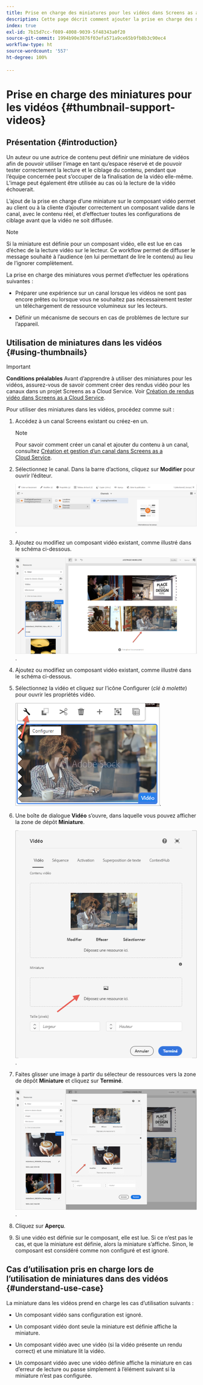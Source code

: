 ```yaml
---
title: Prise en charge des miniatures pour les vidéos dans Screens as a Cloud Service
description: Cette page décrit comment ajouter la prise en charge des miniatures pour les vidéos dans Screens as a Cloud Service.
index: true
exl-id: 7b15d7cc-f089-4008-9039-5f48343a0f20
source-git-commit: 1994b90e3876f03efa571a9ce65b9fb8b3c90ec4
workflow-type: ht
source-wordcount: '557'
ht-degree: 100%

---
```


# Prise en charge des miniatures pour les vidéos {#thumbnail-support-videos}

## Présentation {#introduction}

Un auteur ou une autrice de contenu peut définir une miniature de vidéos afin de pouvoir utiliser l’image en tant qu’espace réservé et de pouvoir tester correctement la lecture et le ciblage du contenu, pendant que l’équipe concernée peut s’occuper de la finalisation de la vidéo elle-même. L’image peut également être utilisée au cas où la lecture de la vidéo échouerait.

L’ajout de la prise en charge d’une miniature sur le composant vidéo permet au client ou à la cliente d’ajouter correctement un composant valide dans le canal, avec le contenu réel, et d’effectuer toutes les configurations de ciblage avant que la vidéo ne soit diffusée.

>[!NOTE]
>Si la miniature est définie pour un composant vidéo, elle est lue en cas d’échec de la lecture vidéo sur le lecteur. Ce workflow permet de diffuser le message souhaité à l’audience (en lui permettant de lire le contenu) au lieu de l’ignorer complètement.

La prise en charge des miniatures vous permet d’effectuer les opérations suivantes :

* Préparer une expérience sur un canal lorsque les vidéos ne sont pas encore prêtes ou lorsque vous ne souhaitez pas nécessairement tester un téléchargement de ressource volumineux sur les lecteurs.

* Définir un mécanisme de secours en cas de problèmes de lecture sur l’appareil.

## Utilisation de miniatures dans les vidéos {#using-thumbnails}

>[!IMPORTANT]
>**Conditions préalables**
>Avant d’apprendre à utiliser des miniatures pour les vidéos, assurez-vous de savoir comment créer des rendus vidéo pour les canaux dans un projet Screens as a Cloud Service. Voir [Création de rendus vidéo dans Screens as a Cloud Service](/help/screens-cloud/configuring/creating-screens-video-renditions-cloud-service.md).

Pour utiliser des miniatures dans les vidéos, procédez comme suit :

1. Accédez à un canal Screens existant ou créez-en un.

   >[!NOTE]
   >Pour savoir comment créer un canal et ajouter du contenu à un canal, consultez [Création et gestion d’un canal dans Screens as a Cloud Service](https://experienceleague.adobe.com/docs/experience-manager-cloud-service/content/screens-as-cloud-service/create-content/creating-channels-screens-cloud.html?lang=fr).

1. Sélectionnez le canal. Dans la barre d’actions, cliquez sur **Modifier** pour ouvrir l’éditeur.


   ![Bouton Modifier de la barre d’actions](/help/screens-cloud/using-core-product-features/assets/thumbnail-1.png).

1. Ajoutez ou modifiez un composant vidéo existant, comme illustré dans le schéma ci-dessous.

   ![Image mise en surbrillance d’une ressource vidéo](/help/screens-cloud/using-core-product-features/assets/thumbnail-2.png).

1. Ajoutez ou modifiez un composant vidéo existant, comme illustré dans le schéma ci-dessous.

1. Sélectionnez la vidéo et cliquez sur l’icône Configurer (*clé à molette*) pour ouvrir les propriétés vidéo.

   ![Image de ressource vidéo sélectionnée avec une flèche pointant vers l’icône Configurer, représentée sous la forme d’une clé à molette. dans la barre d’outils](/help/screens-cloud/using-core-product-features/assets/thumbnail-3.png).

1. Une boîte de dialogue **Vidéo** s’ouvre, dans laquelle vous pouvez afficher la zone de dépôt **Miniature**.

   ![Boîte de dialogue Vidéo présentant l’image de la ressource vidéo et la zone de dépôt Miniature](/help/screens-cloud/using-core-product-features/assets/thumbnail-4.png).

1. Faites glisser une image à partir du sélecteur de ressources vers la zone de dépôt **Miniature** et cliquez sur **Terminé**.

   ![Sélecteur d’image de ressource affiché derrière la boîte de dialogue Vidéo avec la ressource d’image affichée dans la zone de dépôt Miniature](/help/screens-cloud/using-core-product-features/assets/thumbnail-5.png).

1. Cliquez sur **Aperçu**. 

1. Si une vidéo est définie sur le composant, elle est lue. Si ce n’est pas le cas, et que la miniature est définie, alors la miniature s’affiche. Sinon, le composant est considéré comme non configuré et est ignoré.

## Cas d’utilisation pris en charge lors de l’utilisation de miniatures dans des vidéos {#understand-use-case}

La miniature dans les vidéos prend en charge les cas d’utilisation suivants :

* Un composant vidéo sans configuration est ignoré.

* Un composant vidéo dont seule la miniature est définie affiche la miniature.

* Un composant vidéo avec une vidéo (si la vidéo présente un rendu correct) et une miniature lit la vidéo.

* Un composant vidéo avec une vidéo définie affiche la miniature en cas d’erreur de lecture ou passe simplement à l’élément suivant si la miniature n’est pas configurée.
